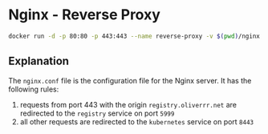 # Nginx - Reverse Proxy

```bash
docker run -d -p 80:80 -p 443:443 --name reverse-proxy -v $(pwd)/nginx.conf:/etc/nginx/nginx.conf:ro nginx
```

## Explanation

The `nginx.conf` file is the configuration file for the Nginx server. It has the following rules:

1. requests from port 443 with the origin `registry.oliverrr.net` are redirected to the `registry` service on port `5999`
2. all other requests are redirected to the `kubernetes` service on port `8443`

